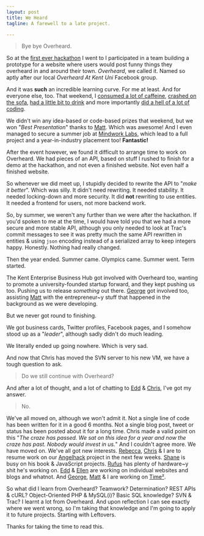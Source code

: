 ```yaml
---
layout: post
title: We Heard
tagline: A farewell to a late project.

---
```


> Bye bye Overheard.

So at the [first ever hackathon][hackathonlondon] I went to I participated in a team building a prototype for a website where users would post funny things they overheard in and around their town. *Overheard*, we called it. Named so aptly after our local *Overheard At Kent Uni* Facebook group.

And it was **such** an incredible learning curve. For me at least. And for everyone else, too. That weekend, I [consumed a lot of caffeine][photo-redbull], [crashed on the sofa][photo-sofa], [had a little bit to drink][photo-beer] and more importantly [did a hell of a lot of coding][photo-atwork].

We didn't win any idea-based or code-based prizes that weekend, but we won "*Best Presentation*" thanks to [Matt][house]. Which was awesome! And I even managed to secure a summer job at [Mindwork Labs][mindworklabs], which lead to a full project and a year-in-industry placement too! **Fantastic!**

After the event however, we found it difficult to arrange time to work on Overheard. We had pieces of an API, based on stuff I rushed to finish for a demo at the hackathon, and not even a finished website. Not even half a finished website.

So whenever we did meet up, I stupidly decided to rewrite the API to "*make it better*". Which was silly. It didn't need rewriting. It needed stability. It needed locking-down and more security. It did **not** rewriting to use entities. It needed a frontend for users, not more backend work.

So, by summer, we weren't any further than we were after the hackathon. If you'd spoken to me at the time, I would have told you that we had a more secure and more stable API, although you only needed to look at Trac's commit messages to see it was pretty much the same API rewritten in entities & using `json` encoding instead of a serialized array to keep integers happy. Honestly. Nothing had really changed.

Then the year ended. Summer came. Olympics came. Summer went. Term started.

The Kent Enterprise Business Hub got involved with Overheard too, wanting to promote a university-founded startup forward, and they kept pushing us too. Pushing us to release *something* out there. [George][george] got involved too, assisting [Matt][house] with the entrepreneur~y stuff that happened in the background as we were developing.

But we never got round to finishing.

We got business cards, Twitter profiles, Facebook pages, and I somehow stood up as a "*leader*", although sadly didn't do much leading.

We literally ended up going nowhere. Which is very sad.

And now that Chris has moved the SVN server to his new VM, we have a tough question to ask.

> Do we still continue with Overheard?

And after a lot of thought, and a lot of chatting to [Edd][edd] & [Chris][chris], I've got my answer.

> No.

We've all moved on, although we won't admit it. Not a single line of code has been written for it in a good 6 months. Not a single blog post, tweet or status has been posted about it for a long time. Chris made a valid point on this "*The craze has passed. We sat on this idea for a year and now the craze has past. Nobody would invest in us.*" And I couldn't agree more. We have moved on. We've all got new interests. [Rebecca][rebecca], [Chris] & I are to resume work on our [Angelhack][angelhack] project in the next few weeks. [Shane][shane] is busy on his book & JavaScript projects. [Rufus][rufus] has plenty of hardware~y shit he's working on. [Edd][edd] & [Ellen][ellen] are working on individual websites and blogs and whatnot. And [George][george], [Matt][house] & I are working on [Time&sup2;][time].

So what did I learn from Overheard? Teamwork? Determination? REST APIs & cURL? Object-Oriented PHP & MySQL(i)? Basic SQL knowledge? SVN & Trac? I learnt a lot from Overheard. And upon reflection I can see exactly where we went wrong, so I'm taking that knowledge and I'm going to apply it to future projects. Starting with Leftovers.

Thanks for taking the time to read this.

[angelhack]: http://code.withportals.com/2012/11/angelhack
[chris]: http://djpc.org.uk
[edd]: http://edwardolivergreer.me.uk
[ellen]: http://ellenhanns.com
[george]: http://georgejohnston.me
[hackathonlondon]: http://hackathonlondon.com
[house]: http://twitter.com/matt_house
[mindworklabs]: http://mindworklabs.com
[photo-atwork]: http://25.media.tumblr.com/tumblr_m1dbnyF0jE1rrfjzuo1_1280.png
[photo-beer]: http://24.media.tumblr.com/tumblr_m1f4m3R9cA1rrfjzuo1_1280.png
[photo-redbull]: http://25.media.tumblr.com/tumblr_m1g3u3KIZu1rrfjzuo1_1280.png
[photo-sofa]: http://25.media.tumblr.com/tumblr_m1fnxpJUGH1rrfjzuo1_1280.png
[rebecca]: http://rgarnold.co.uk
[rufus]: http://rufushonour.net
[shane]: http://shanehudson.net
[time]: http://timesq.me
